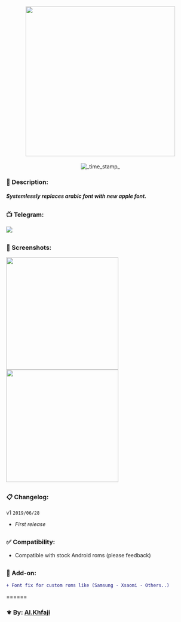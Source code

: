<h1 align="center"><img src="https://img.shields.io/badge/Apple_Arabic_Font-v1-black.svg?style=popout&logo=apple&logoColor=white&logoWidth=15" width="400"></a></h1>

<div align="center">
  <!-- Last Updated -->
    <img src="https://img.shields.io/badge/Updated-June 28, 2019-color.svg?longCache=true&style=flat-square"
      alt="_time_stamp_" />
</div>
 
### 📃 Description:
##### Systemlessly replaces arabic font with new apple font.

<h2>
 
### 📺 Telegram:
 <a href="https://t.me/AAFont/<img"><img src="https://img.shields.io/badge/Telegram-Channel-blue.svg?longCache=true&style=flat"></a>
</h2>
<h2>
 
### 📱 Screenshots:
<img src="https://i.ibb.co/JRS6CHc/photo-2019-02-15-16-29-00.jpg" width="300">
<img src="https://i.ibb.co/3BQJgzs/Apple-Arabi-in-SF-Arabic-All-Styles.jpg" width="300">
</h2>
<h2>
 
### 📋 Changelog:
v1 `2019/06/28`
 * _First release_
</h2>
<h2>
 
### ✅ Compatibility:
 * Compatible with stock Android roms (please feedback)
</h2>
<h2>
 
### 🔩 Add-on:
```diff
+ Font fix for custom roms like (Samsung - Xsaomi - Others..)
```

======
### ⚜ By: [Al.Khfaji](https://t.me/khfaji)
